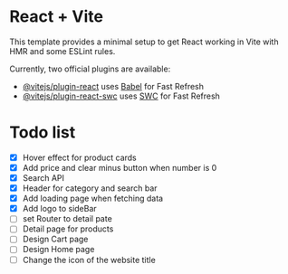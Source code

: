 # React + Vite

This template provides a minimal setup to get React working in Vite with HMR and some ESLint rules.

Currently, two official plugins are available:

- [@vitejs/plugin-react](https://github.com/vitejs/vite-plugin-react/blob/main/packages/plugin-react/README.md) uses [Babel](https://babeljs.io/) for Fast Refresh
- [@vitejs/plugin-react-swc](https://github.com/vitejs/vite-plugin-react-swc) uses [SWC](https://swc.rs/) for Fast Refresh

# Todo list

- [x] Hover effect for product cards
- [x] Add price and clear minus button when number is 0
- [x] Search API
- [x] Header for category and search bar
- [x] Add loading page when fetching data
- [x] Add logo to sideBar
- [ ] set Router to detail pate
- [ ] Detail page for products
- [ ] Design Cart page
- [ ] Design Home page
- [ ] Change the icon of the website title
